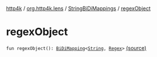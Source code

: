 [http4k](../../index.md) / [org.http4k.lens](../index.md) / [StringBiDiMappings](index.md) / [regexObject](./regex-object.md)

# regexObject

`fun regexObject(): `[`BiDiMapping`](../-bi-di-mapping/index.md)`<`[`String`](https://kotlinlang.org/api/latest/jvm/stdlib/kotlin/-string/index.html)`, `[`Regex`](https://kotlinlang.org/api/latest/jvm/stdlib/kotlin.text/-regex/index.html)`>` [(source)](https://github.com/http4k/http4k/blob/master/http4k-core/src/main/kotlin/org/http4k/lens/BiDiMapping.kt#L59)